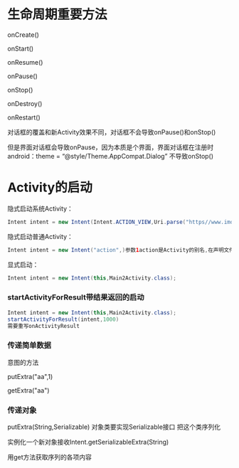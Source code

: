 # 生命周期重要方法

onCreate()

onStart()

onResume()

onPause()

onStop()

onDestroy()

onRestart()

对话框的覆盖和新Activity效果不同，对话框不会导致onPause()和onStop()

但是界面对话框会导致onPause，因为本质是个界面，界面对话框在注册时android：theme = “@style/Theme.AppCompat.Dialog” 不导致onStop()

# Activity的启动

隐式启动系统Activity：

```java
Intent intent = new Intent(Intent.ACTION_VIEW,Uri.parse("https//www.imooc.com"))//参数1action是Activity的别名2Uri
```

隐式启动普通Activity：

```java
Intent intent = new Intent("action",)参数1action是Activity的别名,在声明文件中注册
```

显式启动：

```java
Intent intent = new Intent(this,Main2Activity.class);
```

### startActivityForResult带结果返回的启动

```java
Intent intent = new Intent(this,Main2Activity.class);
startActivityForResult(intent,1000)
需要重写onActivityResult
```

### 传递简单数据

意图的方法

putExtra("aa",1)

getExtra("aa")

### 传递对象

putExtra(String,Serializable) 对象类要实现Serializable接口 把这个类序列化

实例化一个新对象接收Intent.getSerializableExtra(String)

用get方法获取序列的各项内容